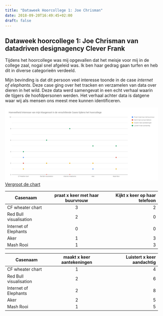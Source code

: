 ```yaml
---
title: "Dataweek Hoorcollege 1: Joe Chrisman"
date: 2018-09-20T16:49:45+02:00
draft: false
---
```

## Dataweek hoorcollege 1: Joe Chrisman van datadriven designagency Clever Frank

Tijdens het hoorcollege was mij opgevallen dat het meisje voor mij in de college zaal, nogal snel afgeleid was. Ik ben haar gedrag gaan turfen en heb dit in diverse categorieën verdeeld. 

Mijn bevinding is dat dit persoon veel interesse toonde in de case *internet of elephants*. Deze case ging over het tracken en verzamelen van data over dieren in het wild. Deze data werd samengevat in een echt verhaal waarin de tijgers de hoofdpersonen werden. Het verhaal achter data is datgene waar wij als mensen ons meest mee kunnen identificeren. 

![Hoe interessant vond mijn klasgenoot de verschillende cases](https://github.com/Techdemo/datavisualisatie/blob/master/site/static/Hoeveelheid%20interesse%20van%20mijn%20klasgenoot%20in%20de%20verschillende%20Cases%20tijdens%20het%20hoorcollege.png?raw=true "Hoorcollege 1")
[Vergroot de chart](https://github.com/Techdemo/datavisualisatie/blob/master/site/static/Hoeveelheid%20interesse%20van%20mijn%20klasgenoot%20in%20de%20verschillende%20Cases%20tijdens%20het%20hoorcollege.png?raw=true "Vergroot de chart")

| Casenaam        | praat x keer met haar buurvrouw  | Kijkt x keer op haar telefoon  |
| -------------   |:-------------:                   | -----:                         |
| CF wheater chart| 3                                | 2                              |
| Red Bull visualisation      | 2                    |                              0 |
| Internet of Elephants | 0                          |                              0 |
| Aker | 1                                           |                              3 |
| Mash Rooi | 1                                      |                              3 |

| Casenaam        | maakt x keer aantekeningen       | Luistert x keer aandachtig  |
| -------------   |:-------------:                   | -----:                         |
| CF wheater chart| 1                                | 4                              |
| Red Bull visualisation      | 2                    |                              6 |
| Internet of Elephants | 2                          |                              8 |
| Aker | 2                                           |                              5 |
| Mash Rooi | 1                                      |                              5 |

